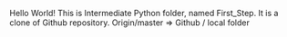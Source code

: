 Hello World!
This is Intermediate Python folder, named First_Step.
It is a clone of Github repository.
Origin/master => Github / local folder
